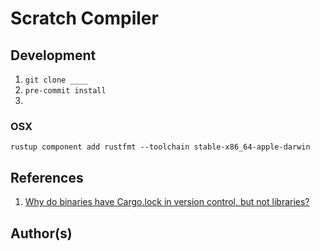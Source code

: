 # Scratch Compiler

## Development

1. `git clone ____`
2. `pre-commit install`
3.

### OSX

`rustup component add rustfmt --toolchain stable-x86_64-apple-darwin`

## References

1. [Why do binaries have Cargo.lock in version control, but not libraries?](https://doc.rust-lang.org/cargo/faq.html#why-do-binaries-have-cargolock-in-version-control-but-not-libraries)

## Author(s)